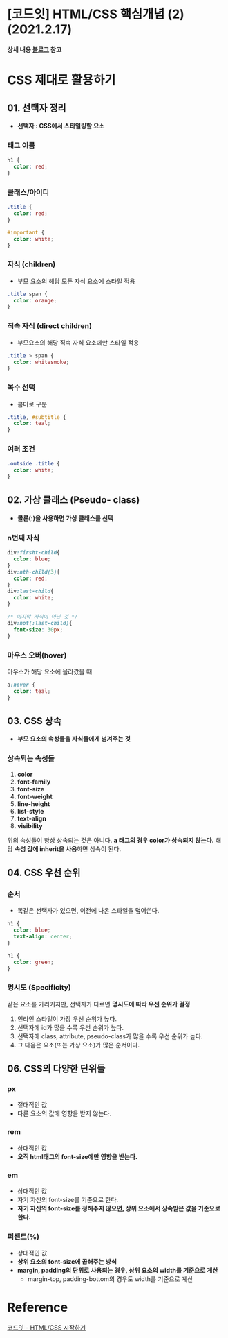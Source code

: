 # [코드잇] HTML/CSS 핵심개념 (2)(2021.2.17)



**상세 내용 [블로그](https://greedysiru.tistory.com/210?category=860702) 참고**



# CSS 제대로 활용하기

## 01. 선택자 정리

* **선택자 : CSS에서 스타일링할 요소**



### 태그 이름

```CSS
h1 {
  color: red;
}
```



### 클래스/아이디

```CSS
.title {
  color: red;
}

#important {
  color: white;
}
```



### 자식 (children)

* 부모 요소의 해당 모든 자식 요소에 스타일 적용

```CSS
.title span {
  color: orange;
}
```



### 직속 자식 (direct children)

* 부모요소의 해당 직속 자식 요소에만 스타일 적용

```CSS
.title > span {
  color: whitesmoke;
}
```



### 복수 선택

* 콤마로 구분

```CSS
.title, #subtitle {
  color: teal;
}
```



### 여러 조건

```CSS
.outside .title {
  color: white;
}
```



## 02. 가상 클래스 (Pseudo- class)

* **콜론(:)을 사용하면 가상 클래스를 선택**



### n번째 자식

```CSS
div:firsht-child{
  color: blue;
}
div:nth-child(3){
  color: red;
}
div:last-child{
  color: white;
}

/* 마지막 자식이 아닌 것 */
div:not(:last-child){
  font-size: 30px;
}
```



### 마우스 오버(hover)

마우스가 해당 요소에 올라갔을 때

```CSS
a:hover {
  color: teal;
}
```



## 03. CSS 상속

* **부모 요소의 속성들을 자식들에게 넘겨주는 것**



### 상속되는 속성들

1. **color**
2. **font-family**
3. **font-size**
4. **font-weight**
5. **line-height**
6. **list-style**
7. **text-align**
8. **visibility**

위의 속성들이 항상 상속되는 것은 아니다. **a 태그의 경우 color가 상속되지 않는다.** 해당 **속성 값에 inherit을 사용**하면 상속이 된다.



## 04. CSS 우선 순위

### 순서

* 똑같은 선택자가 있으면, 이전에 나온 스타일을 덮어쓴다.

```CSS
h1 {
  color: blue;
  text-align: center;
}

h1 {
  color: green;
}
```



### 명시도 (Specificity)

같은 요소를 가리키지만, 선택자가 다르면 **명시도에 따라 우선 순위가 결정**

1. 인라인 스타일이 가장 우선 순위가 높다.
2. 선택자에 id가 많을 수록 우선 순위가 높다.
3. 선택자에 class, attribute, pseudo-class가 많을 수록 우선 순위가 높다.
4. 그 다음은 요소(또는 가상 요소)가 많은 순서이다.



## 06. CSS의 다양한 단위들

### px

* 절대적인 값
* 다른 요소의 값에 영향을 받지 않는다.



### rem

* 상대적인 값
* **오직 html태그의 font-size에만 영향을 받는다.**



### em

* 상대적인 값
* 자기 자신의 font-size를 기준으로 한다.
* **자기 자신의 font-size를 정해주지 않으면, 상위 요소에서 상속받은 값을 기준으로 한다.**



### 퍼센트(%)

* 상대적인 값
* **상위 요소의 font-size에 곱해주는 방식**
* **margin, padding의 단위로 사용되는 경우, 상위 요소의 width를 기준으로 계산**
  * margin-top, padding-bottom의 경우도 width를 기준으로 계산

# Reference

[코드잇 - HTML/CSS 시작하기](https://www.codeit.kr/courses/web-publishing)

